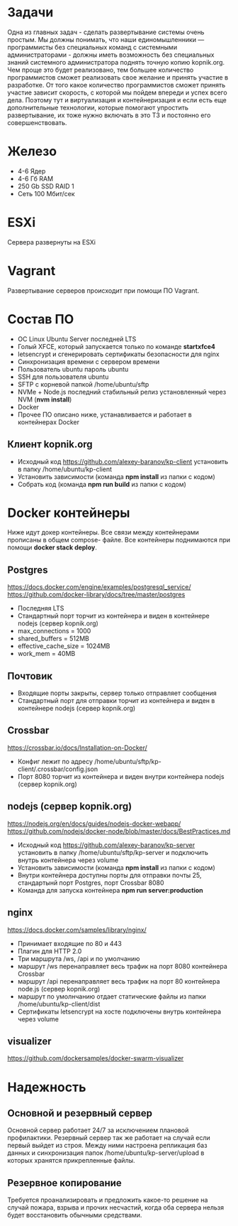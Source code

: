 # Задачи
Одна из главных задач - сделать развертывание системы очень простым. Мы должны понимать, что наши единомышленники — программисты без специальных команд с системными администраторами - должны иметь возможность без специальных знаний системного администратора поднять точную копию kopnik.org. Чем проще это будет реализовано, тем большее количество программистов сможет реализовать свое желание и принять участие в разработке. От того какое количество программистов сможет принять участие зависит скорость, с которой мы пойдем впереди и успех всего дела. Поэтому тут и виртуализация и контейнеризация и если есть еще дополнительные технологии, которые помогают упростить развертывание, их тоже нужно включать в это ТЗ и постоянно его совершенствовать.
# Железо
- 4-6 Ядер
- 4-6 Гб RAM
- 250 Gb SSD RAID 1
- Сеть 100 Мбит/сек  
# ESXi
Сервера развернуты на ESXi
# Vagrant
Развертывание серверов происходит при помощи ПО Vagrant. 
# Состав ПО
- OC Linux Ubuntu Server последней LTS
- Голый XFCE, который запускается только по команде **startxfce4**
- letsencrypt и сгенерировать сертификаты безопасности для nginx
- Синхронизация времени с сервером времени
- Пользователь ubuntu пароль ubuntu
- SSH для пользователя ubuntu
- SFTP с корневой папкой /home/ubuntu/sftp
- NVMe + Node.js последний стабильный релиз установленный через NVM (**nvm install**)
- Docker
- Прочее ПО описано ниже, устанавливается и работает в контейнерах Docker
## Клиент kopnik.org 
- Исходный код https://github.com/alexey-baranov/kp-сlient установить в папку /home/ubuntu/kp-client
- Установить зависимости (команда **npm install** из папки с кодом)
- Собрать код (команда **npm run build** из папки с кодом)
# Docker контейнеры
Ниже идут докер контейнеры. Все связи между контейнерами прописаны в общем compose- файле. Всe контейнеры поднимаются при помощи **docker stack deploy**. 
## Postgres
https://docs.docker.com/engine/examples/postgresql_service/
https://github.com/docker-library/docs/tree/master/postgres
- Последняя LTS 
- Стандартный порт торчит из контейнера  и виден в контейнере nodejs (сервер kopnik.org)
- max_connections = 1000
- shared_buffers = 512MB
- effective_cache_size = 1024MB
- work_mem = 40MB
## Почтовик
- Входящие порты закрыты, сервер только отправляет сообщения
- Стандартный порт для отправки торчит из контейнера и виден в контейнере nodejs (сервер kopnik.org)
## Crossbar
https://crossbar.io/docs/Installation-on-Docker/
- Конфиг лежит по адресу /home/ubuntu/sftp/kp-client/.crossbar/config.json 
- Порт 8080 торчит из контейнера и виден внутри контейнера nodejs (сервер kopnik.org)
## nodejs (сервер kopnik.org)
https://nodejs.org/en/docs/guides/nodejs-docker-webapp/
https://github.com/nodejs/docker-node/blob/master/docs/BestPractices.md
- Исходный код https://github.com/alexey-baranov/kp-server установить в папку /home/ubuntu/sftp/kp-server и подключить внутрь контейнера через volume 
- Установить зависимости (команда **npm install** из папки с кодом)
- Внутри контейнера доступны порты для отправки почты 25, стандартынй порт Postgres, порт Crossbar 8080
- Команда для запуска контейнера **npm run server:production**
## nginx
https://docs.docker.com/samples/library/nginx/
- Принимает входящие по 80 и 443 
- Плагин для HTTP 2.0
- Три маршрута /ws, /api и по умолчанию
- маршрут /ws перенаправляет весь трафик на порт 8080 контейнера Crossbar
- маршрут /api перенаправляет весь трафик на порт 80 контейнера node.js (сервер kopnik.org)
- маршрут по умолнчанию отдает статические файлы из папки /home/ubuntu/kp-client/dist
- Сертификаты letsencrypt на хосте подключены внутрь контейнера через volume
## visualizer
https://github.com/dockersamples/docker-swarm-visualizer
# Надежность
## Основной и резервный сервер
Основной сервер работает 24/7 за исключением плановой профилактики. Резервный сервер так же работает на случай если первый выйдет из строя. 
Между ними настроена репликация баз данных и синхронизация папок /home/ubuntu/kp-server/upload в которых хранятся прикрепленные файлы.
## Резервное копирование
Требуется проанализировать и предложить какое-то решение на случай пожара, взрыва и прочих несчастий, когда оба сервера нельзя будет восстановить обычными средствами.